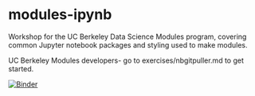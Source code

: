 # modules-ipynb
Workshop for the UC Berkeley Data Science Modules program, covering common Jupyter notebook packages and styling used to make modules.

UC Berkeley Modules developers- go to exercises/nbgitpuller.md to get started.

[![Binder](https://img.shields.io/badge/Launch-UCB%20Datahub-blue.svg)](http://datahub.berkeley.edu/hub/user-redirect/git-pull?repo=https%3A%2F%2Fgithub.com%2Fds-modules%2Fmodules-ipynb-workshop&urlpath=tree%2Fmodules-ipynb-workshop%2F&branch=master)

